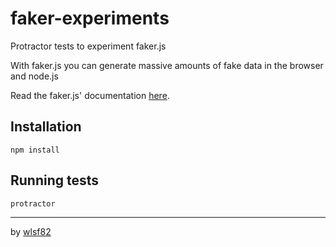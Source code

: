 # faker-experiments
Protractor tests to experiment faker.js

With faker.js you can generate massive amounts of fake data in the browser and node.js

Read the faker.js' documentation [here](http://marak.github.io/faker.js/#toc1__anchor).

## Installation

```
npm install
```

## Running tests

```
protractor
```

___

by [wlsf82](http://github.com/wlsf82)
